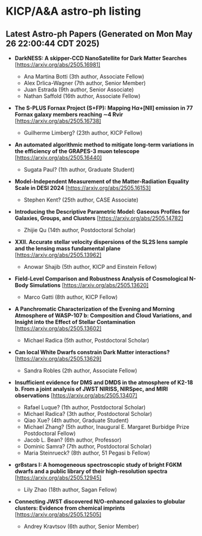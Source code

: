 # KICP/A&A astro-ph listing

## Latest Astro-ph Papers (Generated on Mon May 26 22:00:44 CDT 2025)

- **DarkNESS: A skipper-CCD NanoSatellite for Dark Matter Searches**
[https://arxiv.org/abs/2505.16981]
  + Ana Martina Botti (3th author, Associate Fellow)
  + Alex Drlica-Wagner (7th author, Senior Member)
  + Juan  Estrada (9th author, Senior Associate)
  + Nathan Saffold (16th author, Associate Fellow)

- **The S-PLUS Fornax Project (S+FP): Mapping H$α$+[NII] emission in 77 Fornax galaxy members reaching $\sim$4 Rvir**
[https://arxiv.org/abs/2505.16738]
  + Guilherme Limberg? (23th author, KICP Fellow)

- **An automated algorithmic method to mitigate long-term variations in the efficiency of the GRAPES-3 muon telescope**
[https://arxiv.org/abs/2505.16440]
  + Sugata Paul? (1th author, Graduate Student)

- **Model-Independent Measurement of the Matter-Radiation Equality Scale in DESI 2024**
[https://arxiv.org/abs/2505.16153]
  + Stephen Kent? (25th author, CASE Associate)

- **Introducing the Descriptive Parametric Model: Gaseous Profiles for Galaxies, Groups, and Clusters**
[https://arxiv.org/abs/2505.14782]
  + Zhijie Qu (14th author, Postdoctoral Scholar)

- **XXII. Accurate stellar velocity dispersions of the SL2S lens sample and the lensing mass fundamental plane**
[https://arxiv.org/abs/2505.13962]
  + Anowar Shajib (5th author, KICP and Einstein Fellow)

- **Field-Level Comparison and Robustness Analysis of Cosmological N-Body Simulations**
[https://arxiv.org/abs/2505.13620]
  + Marco Gatti (8th author, KICP Fellow)

- **A Panchromatic Characterization of the Evening and Morning Atmosphere of WASP-107 b: Composition and Cloud Variations, and Insight into the Effect of Stellar Contamination**
[https://arxiv.org/abs/2505.13602]
  + Michael Radica (5th author, Postdoctoral Scholar)

- **Can local White Dwarfs constrain Dark Matter interactions?**
[https://arxiv.org/abs/2505.13629]
  + Sandra Robles (2th author, Associate Fellow)

- **Insufficient evidence for DMS and DMDS in the atmosphere of K2-18 b. From a joint analysis of JWST NIRISS, NIRSpec, and MIRI observations**
[https://arxiv.org/abs/2505.13407]
  + Rafael Luque? (1th author, Postdoctoral Scholar)
  + Michael Radica? (3th author, Postdoctoral Scholar)
  + Qiao Xue? (4th author, Graduate Student)
  + Michael Zhang? (5th author, Inaugural E. Margaret Burbidge Prize Postdoctoral Fellow)
  + Jacob L. Bean? (6th author, Professor)
  + Dominic Samra? (7th author, Postdoctoral Scholar)
  + Maria Steinrueck? (8th author, 51 Pegasi b Fellow)

- **gr8stars I: A homogeneous spectroscopic study of bright FGKM dwarfs and a public library of their high-resolution spectra**
[https://arxiv.org/abs/2505.12945]
  + Lily Zhao (18th author, Sagan Fellow)

- **Connecting JWST discovered N/O-enhanced galaxies to globular clusters: Evidence from chemical imprints**
[https://arxiv.org/abs/2505.12505]
  + Andrey Kravtsov (6th author, Senior Member)


